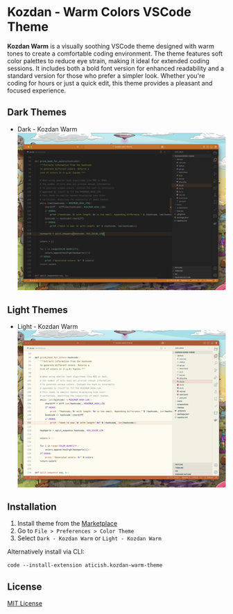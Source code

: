 # Kozdan - Warm Colors VSCode Theme

**Kozdan Warm** is a visually soothing VSCode theme designed with warm tones to create a comfortable coding environment. The theme features soft color palettes to reduce eye strain, making it ideal for extended coding sessions. It includes both a bold font version for enhanced readability and a standard version for those who prefer a simpler look. Whether you're coding for hours or just a quick edit, this theme provides a pleasant and focused experience.

## Dark Themes

- Dark - Kozdan Warm
  ![Dark Warm](dark-warm.jpeg)

## Light Themes

- Light - Kozdan Warm
  ![Light Warm](light-warm.jpeg)

## Installation

1. Install theme from the [Marketplace](https://marketplace.visualstudio.com/items?itemName=aticish.kozdan-warm-theme)
2. Go to `File > Preferences > Color Theme`
3. Select `Dark - Kozdan Warm` or `Light - Kozdan Warm`

Alternatively install via CLI:
```
code --install-extension aticish.kozdan-warm-theme
```

## License

[MIT License](LICENSE)
